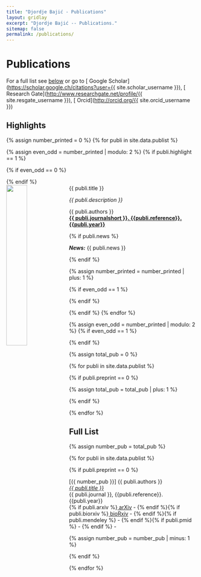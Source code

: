 ```yaml
---
title: "Djordje Bajić - Publications"
layout: gridlay
excerpt: "Djordje Bajić -- Publications."
sitemap: false
permalink: /publications/
---
```



# Publications

For a full list see [below](#full-list) or go to
[<i class="ai ai-google-scholar"></i>  Google Scholar](https://scholar.google.ch/citations?user={{ site.scholar_username }}),
[<i class="ai ai-researchgate"></i>  Research Gate](http://www.researchgate.net/profile/{{ site.resgate_username }}),
[<i class="ai ai-orcid"></i> Orcid](http://orcid.org/{{ site.orcid_username }}) <br>


## Highlights


{% assign number_printed = 0 %}
{% for publi in site.data.publist %}

{% assign even_odd = number_printed | modulo: 2 %}
{% if publi.highlight == 1 %}

{% if even_odd == 0 %}
<div class="row">
{% endif %}

<div class="col-sm-6 clearfix">
 <div class="well">
  <pubtit>{{ publi.title }}</pubtit>
  <img src="{{ site.url }}{{ site.baseurl }}/images/pubpic/{{ publi.image }}" class="img-responsive" width="33%" style="float: left" />
  <p align = "justify"><em>{{ publi.description }}</em></p>
  <p>{{ publi.authors }}<br /><strong><a target="_blank" href="http://doi.org/{{ publi.doi }}">{{ publi.journalshort }}. {{publi.reference}}. {{publi.year}}</a> </strong></p>
  {% if publi.news %}<p><strong><em>News:</em></strong> {{ publi.news }}</p>{% endif %}
<!-- <div data-badge-popover="right" data-badge-type="bar" data-doi="{{ publi.doi }}" data-hide-no-mentions="true" class="altmetric-embed"></div> -->
 </div>
</div>

{% assign number_printed = number_printed | plus: 1 %}

{% if even_odd == 1 %}
</div>
{% endif %}

{% endif %}
{% endfor %}

{% assign even_odd = number_printed | modulo: 2 %}
{% if even_odd == 1 %}
</div>
{% endif %}




{% assign total_pub = 0 %}

{% for publi in site.data.publist %}

{% if publi.preprint == 0 %}

{% assign total_pub = total_pub | plus: 1 %}

{% endif %}

{% endfor %}





<!-- ## Preprints -->

<!-- {% for publi in site.data.publist %} -->

<!-- {% if publi.preprint == 1 %} -->

<!-- <\!--  [{{ number_pub }}]-\-> -->
<!--   {{ publi.authors }}<br /> -->
<!--   <em><a target="_blank" href="http://doi.org/{{ publi.doi }}">{{ publi.title }}</a></em><br /> -->
<!--   {{publi.year}} -  -->
<!--   {% if publi.arxiv %}<a target="_blank" href="https://arxiv.org/abs/{{ publi.arxiv }}" ><i class="ai ai-arxiv"></i> arXiv</a>{% endif %}{% if publi.biorxiv %}<a target="_blank" href="https://www.biorxiv.org/content/{{ publi.biorxiv }}" ><i class="ai ai-biorxiv"></i> bioRxiv</a>{% endif %} -->

<!-- <\!--{% assign number_pub = number_pub | minus: 1 %}-\-> -->

<!-- {% endif %} -->

<!-- {% endfor %} -->


## Full List
{% assign number_pub = total_pub %}


{% for publi in site.data.publist %}

{% if publi.preprint == 0 %}

  [{{ number_pub }}] {{ publi.authors }}<br />
  <em><a target="_blank" href="http://doi.org/{{ publi.doi }}">{{ publi.title }}</a></em><br />
  {{ publi.journal }}, {{publi.reference}}. {{publi.year}}<br>
  {% if publi.arxiv %}<a style="display:inline;"  target="_blank" href="https://arxiv.org/abs/{{ publi.arxiv }}" ><i class="ai ai-arxiv"></i> arXiv</a> - {% endif %}{% if publi.biorxiv %}<a style="display:inline;"  target="_blank" href="https://www.biorxiv.org/content/{{ publi.biorxiv }}" ><i class="ai ai-biorxiv"></i> bioRxiv</a> - {% endif %}<a style="display:inline;"  target="_blank" href="https://www.researchgate.net/search.Search.html?type=doi&query={{ publi.doi }}" ><i class="ai ai-researchgate"></i></a>{% if publi.mendeley %} - <a style="display:inline;"  target="_blank" href="https://www.mendeley.com/{{ publi.mendeley }}" ><i class="ai ai-mendeley"></i></a>{% endif %}{% if publi.pmid %} - <a style="display:inline;"  target="_blank" href="https://www.ncbi.nlm.nih.gov/pubmed/{{ publi.pmid }}" ><i class="ai ai-pubmed"></i></a> {% endif %} - <span style="display:inline;" class="__dimensions_badge_embed__" data-doi="{{ publi.doi }}" data-style="small_rectangle"></span><script async src="https://badge.dimensions.ai/badge.js" charset="utf-8"></script>


{% assign number_pub = number_pub | minus: 1 %}

{% endif %}

{% endfor %}


<br><br>

